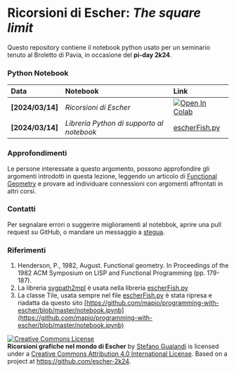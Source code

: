 # Ricorsioni di Escher: *The square limit*

Questo repository contiene il notebook python usato per un seminario tenuto al Broletto di Pavia, in occasione del **pi-day 2k24**.

### Python Notebook

| Data | Notebook | Link |
|:-|:-|:-|
|**[2024/03/14]**|*Ricorsioni di Escher*|[![Open In Colab](https://colab.research.google.com/assets/colab-badge.svg)](https://colab.research.google.com/github/stegua/escher-2k24/blob/main/RicorsioniGrafiche.ipynb)|
|**[2024/03/14]**|*Libreria Python di supporto al notebook*|[escherFish.py](https://github.com/stegua/escher-2k24/blob/main/escherFish.py)|

### Approfondimenti
Le persone interessate a questo argomento, possono approfondire gli argomenti introdotti in questa lezione, leggendo un articolo di [Functional Geometry](https://eprints.soton.ac.uk/257577/1/funcgeo2.pdf) e provare ad individuare connessioni con argomenti affrontati in altri corsi.

### Contatti
Per segnalare errori o suggerire miglioramenti al notebbok, aprire una pull request su GitHub, o mandare un messaggio a [stegua](https://github.com/stegua).

### Riferimenti
1. Henderson, P., 1982, August. Functional geometry. In Proceedings of the 1982 ACM Symposium on LISP and Functional Programming (pp. 179-187).
2. La libreria [svgpath2mpl](https://github.com/nvictus/svgpath2mpl) è usata nella libreria [escherFish.py](https://github.com/stegua/escher-2k24/blob/main/escherFish.py)
3. La classe Tile, usata sempre nel file [escherFish.py](https://github.com/stegua/escher-2k24/blob/main/escherFish.py) è stata ripresa e riadatta da questo sito [https://github.com/mapio/programming-with-escher/blob/master/notebook.ipynb](https://github.com/mapio/programming-with-escher/blob/master/notebook.ipynb)

<a rel="license" href="http://creativecommons.org/licenses/by/4.0/"><img alt="Creative Commons License" style="border-width:0" src="https://i.creativecommons.org/l/by/4.0/88x31.png" /></a><br /><span xmlns:dct="http://purl.org/dc/terms/" property="dct:title"><b>Ricorsioni grafiche nel mondo di Escher</b></span> by <a xmlns:cc="http://creativecommons.org/ns#" href="http://mate.unipv.it/gualandi" property="cc:attributionName" rel="cc:attributionURL">Stefano Gualandi</a> is licensed under a <a rel="license" href="http://creativecommons.org/licenses/by/4.0/">Creative Commons Attribution 4.0 International License</a>. Based on a project at <a xmlns:dct="http://purl.org/dc/terms/" href="https://github.com/mathcoding/opt4ds" rel="dct:source">https://github.com/escher-2k24</a>.
